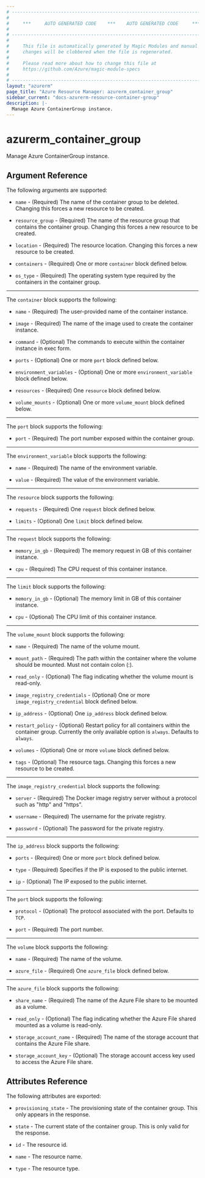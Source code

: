 ```yaml
---
# ----------------------------------------------------------------------------
#
#     ***     AUTO GENERATED CODE    ***    AUTO GENERATED CODE     ***
#
# ----------------------------------------------------------------------------
#
#     This file is automatically generated by Magic Modules and manual
#     changes will be clobbered when the file is regenerated.
#
#     Please read more about how to change this file at
#     https://github.com/Azure/magic-module-specs
#
# ----------------------------------------------------------------------------
layout: "azurerm"
page_title: "Azure Resource Manager: azurerm_container_group"
sidebar_current: "docs-azurerm-resource-container-group"
description: |-
  Manage Azure ContainerGroup instance.
---
```


# azurerm_container_group

Manage Azure ContainerGroup instance.


## Argument Reference

The following arguments are supported:

* `name` - (Required) The name of the container group to be deleted. Changing this forces a new resource to be created.

* `resource_group` - (Required) The name of the resource group that contains the container group. Changing this forces a new resource to be created.

* `location` - (Required) The resource location. Changing this forces a new resource to be created.

* `containers` - (Required) One or more `container` block defined below.

* `os_type` - (Required) The operating system type required by the containers in the container group.

---

The `container` block supports the following:

* `name` - (Required) The user-provided name of the container instance.

* `image` - (Required) The name of the image used to create the container instance.

* `command` - (Optional) The commands to execute within the container instance in exec form.

* `ports` - (Optional) One or more `port` block defined below.

* `environment_variables` - (Optional) One or more `environment_variable` block defined below.

* `resources` - (Required) One `resource` block defined below.

* `volume_mounts` - (Optional) One or more `volume_mount` block defined below.


---

The `port` block supports the following:

* `port` - (Required) The port number exposed within the container group.

---

The `environment_variable` block supports the following:

* `name` - (Required) The name of the environment variable.

* `value` - (Required) The value of the environment variable.

---

The `resource` block supports the following:

* `requests` - (Required) One `request` block defined below.

* `limits` - (Optional) One `limit` block defined below.


---

The `request` block supports the following:

* `memory_in_gb` - (Required) The memory request in GB of this container instance.

* `cpu` - (Required) The CPU request of this container instance.

---

The `limit` block supports the following:

* `memory_in_gb` - (Optional) The memory limit in GB of this container instance.

* `cpu` - (Optional) The CPU limit of this container instance.

---

The `volume_mount` block supports the following:

* `name` - (Required) The name of the volume mount.

* `mount_path` - (Required) The path within the container where the volume should be mounted. Must not contain colon (:).

* `read_only` - (Optional) The flag indicating whether the volume mount is read-only.

* `image_registry_credentials` - (Optional) One or more `image_registry_credential` block defined below.

* `ip_address` - (Optional) One `ip_address` block defined below.

* `restart_policy` - (Optional) Restart policy for all containers within the container group. Currently the only available option is `always`. Defaults to `always`.

* `volumes` - (Optional) One or more `volume` block defined below.

* `tags` - (Optional) The resource tags. Changing this forces a new resource to be created.

---

The `image_registry_credential` block supports the following:

* `server` - (Required) The Docker image registry server without a protocol such as "http" and "https".

* `username` - (Required) The username for the private registry.

* `password` - (Optional) The password for the private registry.

---

The `ip_address` block supports the following:

* `ports` - (Required) One or more `port` block defined below.

* `type` - (Required) Specifies if the IP is exposed to the public internet.

* `ip` - (Optional) The IP exposed to the public internet.


---

The `port` block supports the following:

* `protocol` - (Optional) The protocol associated with the port. Defaults to `TCP`.

* `port` - (Required) The port number.

---

The `volume` block supports the following:

* `name` - (Required) The name of the volume.

* `azure_file` - (Required) One `azure_file` block defined below.


---

The `azure_file` block supports the following:

* `share_name` - (Required) The name of the Azure File share to be mounted as a volume.

* `read_only` - (Optional) The flag indicating whether the Azure File shared mounted as a volume is read-only.

* `storage_account_name` - (Required) The name of the storage account that contains the Azure File share.

* `storage_account_key` - (Optional) The storage account access key used to access the Azure File share.

## Attributes Reference

The following attributes are exported:

* `provisioning_state` - The provisioning state of the container group. This only appears in the response.

* `state` - The current state of the container group. This is only valid for the response.

* `id` - The resource id.

* `name` - The resource name.

* `type` - The resource type.
